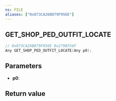 ```yaml
---
ns: FILE
aliases: ["0x073CA26B079F956E"]
---
```

## GET_SHOP_PED_OUTFIT_LOCATE

```c
// 0x073CA26B079F956E 0x2798F56F
Any GET_SHOP_PED_OUTFIT_LOCATE(Any p0);
```


## Parameters
* **p0**: 

## Return value
